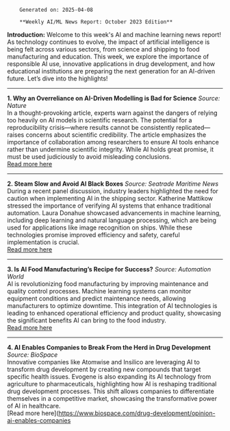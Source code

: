 
        Generated on: 2025-04-08

        **Weekly AI/ML News Report: October 2023 Edition**

**Introduction:**
Welcome to this week's AI and machine learning news report! As technology continues to evolve, the impact of artificial intelligence is being felt across various sectors, from science and shipping to food manufacturing and education. This week, we explore the importance of responsible AI use, innovative applications in drug development, and how educational institutions are preparing the next generation for an AI-driven future. Let’s dive into the highlights!

---

**1. Why an Overreliance on AI-Driven Modelling is Bad for Science**
*Source: Nature*  
In a thought-provoking article, experts warn against the dangers of relying too heavily on AI models in scientific research. The potential for a reproducibility crisis—where results cannot be consistently replicated—raises concerns about scientific credibility. The article emphasizes the importance of collaboration among researchers to ensure AI tools enhance rather than undermine scientific integrity. While AI holds great promise, it must be used judiciously to avoid misleading conclusions.  
[Read more here](https://www.nature.com/articles/d41586-025-01067-2)

---

**2. Steam Slow and Avoid AI Black Boxes**
*Source: Seatrade Maritime News*  
During a recent panel discussion, industry leaders highlighted the need for caution when implementing AI in the shipping sector. Katherine Mattikow stressed the importance of verifying AI systems that enhance traditional automation. Laura Donahue showcased advancements in machine learning, including deep learning and natural language processing, which are being used for applications like image recognition on ships. While these technologies promise improved efficiency and safety, careful implementation is crucial.  
[Read more here](https://www.seatrade-maritime.com/maritime-technology/steam-slow-and-avoid-ai-black-boxes)

---

**3. Is AI Food Manufacturing’s Recipe for Success?**
*Source: Automation World*  
AI is revolutionizing food manufacturing by improving maintenance and quality control processes. Machine learning systems can monitor equipment conditions and predict maintenance needs, allowing manufacturers to optimize downtime. This integration of AI technologies is leading to enhanced operational efficiency and product quality, showcasing the significant benefits AI can bring to the food industry.  
[Read more here](https://www.automationworld.com/process/digital-transformation/article/55275686/parsec-is-ai-food-manufacturings-recipe-for-success)

---

**4. AI Enables Companies to Break From the Herd in Drug Development**
*Source: BioSpace*  
Innovative companies like Atomwise and Insilico are leveraging AI to transform drug development by creating new compounds that target specific health issues. Evogene is also expanding its AI technology from agriculture to pharmaceuticals, highlighting how AI is reshaping traditional drug development processes. This shift allows companies to differentiate themselves in a competitive market, showcasing the transformative power of AI in healthcare.  
[Read more here](https://www.biospace.com/drug-development/opinion-ai-enables-companies
        